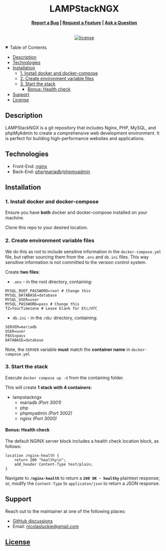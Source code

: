 <h1 align="center">LAMPStackNGX</h1>

<!--<h1 align="center">
  <a href="https://mackinnonbowesapp.ddns.net/" target="_blank">
    <img src="public_html/img/logo.png" alt="Logo" width="125" height="125">
  </a>
</h1>-->

<div align="center">
  <b><a href="https://github.com/nicolasluckie/LAMPStackNGX/issues/new?assignees=&labels=bug&template=01_BUG_REPORT.md&title=bug%3A+">Report a Bug</a>
  |
  <a href="https://github.com/nicolasluckie/LAMPStackNGX/issues/new?assignees=&labels=enhancement&template=02_FEATURE_REQUEST.md&title=feat%3A+">Request a Feature</a>
  |
  <a href="https://github.com/nicolasluckie/LAMPStackNGX/discussions">Ask a Question</a></b>
</div>

<div align="center">
<br />

  [![license](https://img.shields.io/badge/Created%20by-Nic%20Luckie-ff1414?style=flat-square)](public_html/LICENSE.md)

</div>

<details open="open">
<summary>Table of Contents</summary>
<p>

- [Description](#description)
- [Technologies](#technologies)
- [Installation](#installation)
  - [1. Install docker and docker-compose](#1-install-docker-and-docker-compose)
  - [2. Create environment variable files](#2-create-environment-variable-files)
  - [3. Start the stack](#3-start-the-stack)
    - [Bonus: Health check](#bonus-health-check)
- [Support](#support)
- [License](#license)

</p>
</details>

## Description

LAMPStackNGX is a git repository that includes Nginx, PHP, MySQL, and phpMyAdmin to create a comprehensive web development environment. It is perfect for building high-performance websites and applications.

<!--<details closed>
<summary>Additional info</summary>
<br>

This is a placeholder for any additional information that may be required.

</details>-->

## Technologies

- Front-End: [nginx](https://hub.docker.com/_/nginx)
- Back-End: [php](https://hub.docker.com/_/php/)/[mariadb](https://hub.docker.com/_/mariadb)/[phpmyadmin](https://hub.docker.com/_/phpmyadmin)

## Installation

### 1. Install docker and docker-compose

Ensure you have **both** docker and docker-compose installed on your machine.

Clone this repo to your desired location.

### 2. Create environment variable files

We do this as not to include sensitive information in the `docker-compose.yml` file, but rather sourcing them from the `.env` and `db.ini` files. This way sensitive information is not committed to the version control system.

Create **two files**:

- `.env` - in the root directory, containing:

```
MYSQL_ROOT_PASSWORD=root # Change this
MYSQL_DATABASE=database
MYSQL_USER=user
MYSQL_PASSWORD=pass # Change this
TZ=YourTimezone # Leave blank for Etc/UTC
```

- `db.ini` - in the `/db/` directory, containing:

```
SERVER=mariadb
USER=user
PASS=pass
DATABASE=database
```

Note, the `SERVER` variable **must** match the **container name** in `docker-compose.yml`

### 3. Start the stack

Execute `docker compose up -d` from the containing folder.

This will create **1 stack with 4 containers**:

- lampstackngx
  - mariadb *(Port 3001)*
  - php
  - phpmyadmin *(Port 3002)*
  - nginx *(Port 3000)*

#### Bonus: Health check

The default NGINX server block includes a health check location block, as follows:

```
location /nginx-health {
    return 200 "healthy\n";
    add_header Content-Type text/plain;
}
```

Navigate to **`/nginx-health`** to return a **`200 OK - healthy`** plaintext response; or, modify the `Content-Type` to `applicaton/json` to return a JSON response.

## Support

Reach out to the maintainer at one of the following places:

- [GitHub discussions](https://github.com/nicolasluckie/LAMPStackNGX/discussions)
- Email: [nicolasluckie@gmail.com](mailto:nicolasluckie@gmail.com)

## [License](https://github.com/nicolasluckie/LAMPStackNGX/blob/main/LICENSE.md)
